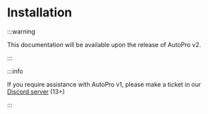 # Installation

:::warning

This documentation will be available upon the release of AutoPro v2.

:::

:::info

If you require assistance with AutoPro v1, please make a ticket in our [Discord server](https://whitehill.group/discord) (13+)

:::

